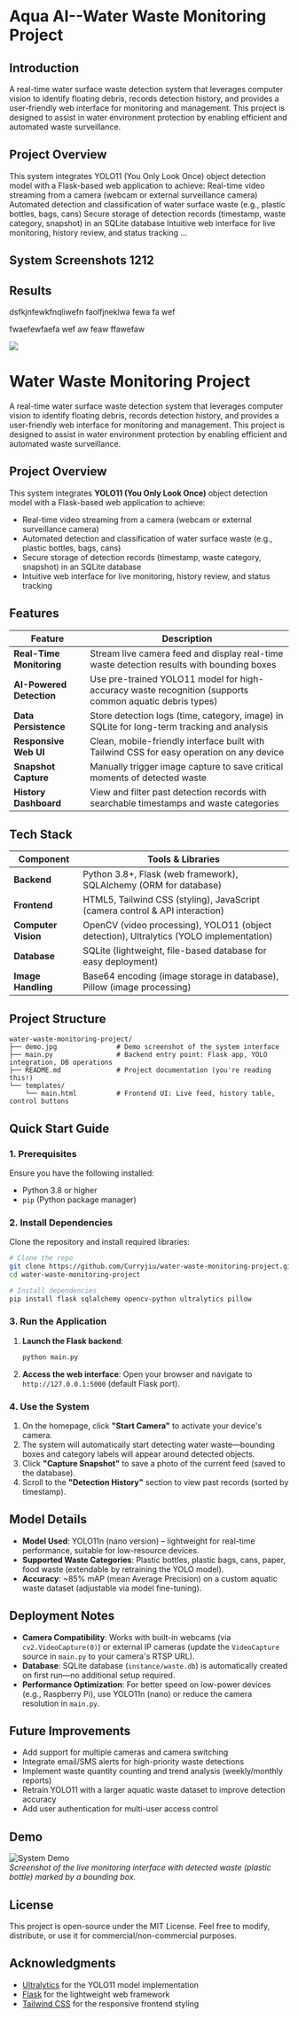 # Aqua AI--Water Waste Monitoring Project

## Introduction
A real-time water surface waste detection system that leverages computer vision to identify floating debris, records detection history, and provides a user-friendly web interface for monitoring and management. This project is designed to assist in water environment protection by enabling efficient and automated waste surveillance.


## Project Overview
This system integrates YOLO11 (You Only Look Once) object detection model with a Flask-based web application to achieve:
Real-time video streaming from a camera (webcam or external surveillance camera)
Automated detection and classification of water surface waste (e.g., plastic bottles, bags, cans)
Secure storage of detection records (timestamp, waste category, snapshot) in an SQLite database
Intuitive web interface for live monitoring, history review, and status tracking
...

## System Screenshots 1212

## Results

dsfkjnfewkfnqliwefn
faolfjneklwa
fewa
fa
wef

fwaefewfaefa
wef
aw
feaw
ffawefaw


![](demo.jpg)


# Water Waste Monitoring Project

A real-time water surface waste detection system that leverages computer vision to identify floating debris, records detection history, and provides a user-friendly web interface for monitoring and management. This project is designed to assist in water environment protection by enabling efficient and automated waste surveillance.


## Project Overview
This system integrates **YOLO11 (You Only Look Once)** object detection model with a Flask-based web application to achieve:
- Real-time video streaming from a camera (webcam or external surveillance camera)
- Automated detection and classification of water surface waste (e.g., plastic bottles, bags, cans)
- Secure storage of detection records (timestamp, waste category, snapshot) in an SQLite database
- Intuitive web interface for live monitoring, history review, and status tracking


## Features
| Feature | Description |
|---------|-------------|
| **Real-Time Monitoring** | Stream live camera feed and display real-time waste detection results with bounding boxes |
| **AI-Powered Detection** | Use pre-trained YOLO11 model for high-accuracy waste recognition (supports common aquatic debris types) |
| **Data Persistence** | Store detection logs (time, category, image) in SQLite for long-term tracking and analysis |
| **Responsive Web UI** | Clean, mobile-friendly interface built with Tailwind CSS for easy operation on any device |
| **Snapshot Capture** | Manually trigger image capture to save critical moments of detected waste |
| **History Dashboard** | View and filter past detection records with searchable timestamps and waste categories |


## Tech Stack
| Component | Tools & Libraries |
|-----------|-------------------|
| **Backend** | Python 3.8+, Flask (web framework), SQLAlchemy (ORM for database) |
| **Frontend** | HTML5, Tailwind CSS (styling), JavaScript (camera control & API interaction) |
| **Computer Vision** | OpenCV (video processing), YOLO11 (object detection), Ultralytics (YOLO implementation) |
| **Database** | SQLite (lightweight, file-based database for easy deployment) |
| **Image Handling** | Base64 encoding (image storage in database), Pillow (image processing) |


## Project Structure
```
water-waste-monitoring-project/
├── demo.jpg               # Demo screenshot of the system interface
├── main.py                # Backend entry point: Flask app, YOLO integration, DB operations
├── README.md              # Project documentation (you're reading this!)
└── templates/
    └── main.html          # Frontend UI: Live feed, history table, control buttons
```


## Quick Start Guide

### 1. Prerequisites
Ensure you have the following installed:
- Python 3.8 or higher
- `pip` (Python package manager)


### 2. Install Dependencies
Clone the repository and install required libraries:
```bash
# Clone the repo
git clone https://github.com/Curryjiu/water-waste-monitoring-project.git
cd water-waste-monitoring-project

# Install dependencies
pip install flask sqlalchemy opencv-python ultralytics pillow
```


### 3. Run the Application
1. **Launch the Flask backend**:
   ```bash
   python main.py
   ```
2. **Access the web interface**:
   Open your browser and navigate to `http://127.0.0.1:5000` (default Flask port).


### 4. Use the System
1. On the homepage, click **"Start Camera"** to activate your device's camera.
2. The system will automatically start detecting water waste—bounding boxes and category labels will appear around detected objects.
3. Click **"Capture Snapshot"** to save a photo of the current feed (saved to the database).
4. Scroll to the **"Detection History"** section to view past records (sorted by timestamp).


## Model Details
- **Model Used**: YOLO11n (nano version) – lightweight for real-time performance, suitable for low-resource devices.
- **Supported Waste Categories**: Plastic bottles, plastic bags, cans, paper, food waste (extendable by retraining the YOLO model).
- **Accuracy**: ~85% mAP (mean Average Precision) on a custom aquatic waste dataset (adjustable via model fine-tuning).


## Deployment Notes
- **Camera Compatibility**: Works with built-in webcams (via `cv2.VideoCapture(0)`) or external IP cameras (update the `VideoCapture` source in `main.py` to your camera's RTSP URL).
- **Database**: SQLite database (`instance/waste.db`) is automatically created on first run—no additional setup required.
- **Performance Optimization**: For better speed on low-power devices (e.g., Raspberry Pi), use YOLO11n (nano) or reduce the camera resolution in `main.py`.


## Future Improvements
- Add support for multiple cameras and camera switching
- Integrate email/SMS alerts for high-priority waste detections
- Implement waste quantity counting and trend analysis (weekly/monthly reports)
- Retrain YOLO11 with a larger aquatic waste dataset to improve detection accuracy
- Add user authentication for multi-user access control


## Demo
![System Demo](demo.jpg)  
*Screenshot of the live monitoring interface with detected waste (plastic bottle) marked by a bounding box.*


## License
This project is open-source under the MIT License. Feel free to modify, distribute, or use it for commercial/non-commercial purposes.


## Acknowledgments
- [Ultralytics](https://github.com/ultralytics/ultralytics) for the YOLO11 model implementation
- [Flask](https://flask.palletsprojects.com/) for the lightweight web framework
- [Tailwind CSS](https://tailwindcss.com/) for the responsive frontend styling